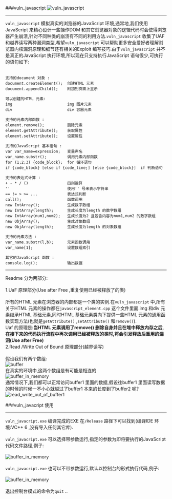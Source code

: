 ###vuln_javascript
![vuln_javascript](https://raw.githubusercontent.com/lcatro/vuln_javascript/master/pic/vuln_javascript_logo.jpg)

---

`vuln_javascript` 模拟真实的浏览器的JavaScript 环境,通常地,我们使用JavaScript 来精心设计一些操作DOM 和其它浏览器对象的逻辑代码时会使得浏览器产生崩溃,针对不同种类的崩溃有不同的利用方法.`vuln_javascript` 收集了UAF 和越界读写两种漏洞类型,希望`vuln_javascript` 可以帮助更多安全爱好者理解浏览器内核漏洞原理和细节还有相关的Exploit 编写技巧.由于`vuln_javascript` 并不是真正的JavaScript 执行环境,所以现在只支持执行JavaScript 语句很少,可执行的语句如下:<br/><br/>

    支持的document 对象 :
    document.createElement();  创建HTML 元素
    document.appendChild();    附加到页面上显示

    可以创建的HTML 元素:
    img                        img 图片元素
    div                        div 容器元素

    支持的元素内部函数 :
    element.remove();          删除元素
    element.getAttribute();    获取属性
    element.setAttribute();    设置属性

    支持的JavaScript 基本语句 :
    var var_name=expression;   变量声名
    var_name.substr();         调用元素内部函数
    for (1;2;3) {code_block};  for 循环语句
    if {code_block} [else if {code_line;] [else {code_block}]  if 判断语句

    支持的表达式计算 :
    + - * / ()                 四则运算
    ''                         使用'' 号来表示字符串
    == != > >= ...             表达式判断
    call();                    函数调用
    new IntArray();            生成数字数组
    new IntArray(length);      生成长度为length 的数字数组
    new IntArray(num1,num2);   生成长度为2 且包含内容为num1,num2 的数字数组
    new ObjArray();            生成对象数组
    new ObjArray(length);      生成长度为length 的对象数组

    支持的元素方法 :
    var_name.substr(l,b);      元素函数调用
    var_name[1];               设置数组索引

    其它的JavaScript 函数 :
    console.log();             输出数据

---

Readme 分为两部分:<br/><br/>
1.UaF 原理部分(Use after Free ,重复使用已经被释放了的类)<br/><br/>
所有的HTML 元素在浏览器的内部都是一个类的实例.在`vuln_javascript` 中,所有关于HTML 元素的操作都在`javascript_element.cpp` 这个文件里面.img 和div 元素继承HTML 基础元素,同时HTML 基础元素类向下提供一些HTML 元素的通用函数实现方法(也就是`getAttribute()` ,`setAttribute()` 和`remove()`).<br/>
Uaf 的原理是:**当HTML 元素调用了remove() 删除自身并且在堆中释放内存之后,在接下来的代码执行流程中再次调用已经被释放的类时,将会引发释放后重用的漏洞(Use after Free)**<br/>
2.Read /Write Out of Bound 原理部分(越界读写)<br/><br/>
假设我们有两个数组:<br/>
![buffer](https://raw.githubusercontent.com/lcatro/vuln_javascript/master/pic/buffer.png)<br/>
在真实的环境中,这两个数组是有可能是相连的<br/>
![buffer_in_memory](https://raw.githubusercontent.com/lcatro/vuln_javascript/master/pic/buffer_in_memory.png)<br/>
通常情况下,我们都可以正常访问buffer1 里面的数据,假设往buffer1 里面读写数据的时候的时候一不小心就越过了buffer1 本来的长度到了buffer2 呢?<br/>
![read_write_out_of_buffer1](https://raw.githubusercontent.com/lcatro/vuln_javascript/master/pic/read_write_out_of_buffer1.png)<br/>

###vuln_javacript 使用

---
`vuln_javacript.exe` 编译完成的EXE 在`/Release` 路径下可以找到(编译IDE 环境:VC++ 6 ,没有导入任何其它库).<br/><br/>
`vuln_javacript.exe` 可以选择带参数运行,指定的参数为即将要执行的JavaScript 代码文件路径,例子:<br/><br/>
![buffer_in_memory](https://raw.githubusercontent.com/lcatro/vuln_javascript/master/pic/example_using_run_file.png)<br/><br/>
`vuln_javacript.exe` 也可以不带参数运行,默认以控制台的形式执行代码,例子:<br/><br/>
![buffer_in_memory](https://raw.githubusercontent.com/lcatro/vuln_javascript/master/pic/example_using_console_mode.png)<br/><br/>
退出控制台模式的命令为`quit` ..
